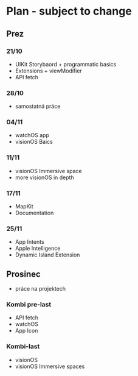 # Plan - subject to change

## Prez 

### 21/10
* UIKit Storybaord + programmatic basics
* Extensions + viewModifier
* API fetch

### 28/10
* samostatná práce
  
### 04/11
* watchOS app
* visionOS Baics

### 11/11
* visionOS Immersive space
* more visionOS in depth

### 17/11
* MapKit
* Documentation

### 25/11
* App Intents
* Apple Intelligence
* Dynamic Island Extension

## Prosinec
* práce na projektech
  
  
### Kombi pre-last
* API fetch
* watchOS
* App Icon

### Kombi-last
* visionOS
* visionOS Immersive spaces

  

